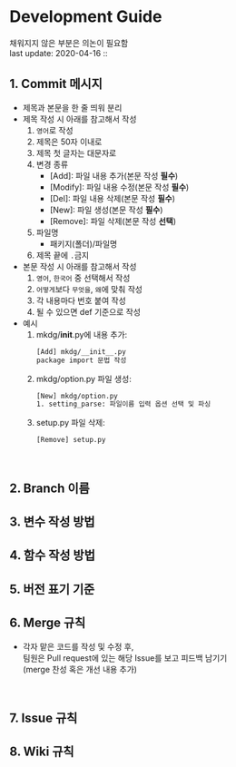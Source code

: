 # Development Guide
채워지지 않은 부분은 의논이 필요함<br>
last update: 2020-04-16 ::
<br>

## 1. Commit 메시지
* 제목과 본문을 한 줄 띄워 분리
* 제목 작성 시 아래를 참고해서 작성
    1. ```영어```로 작성
    2. 제목은 50자 이내로
    3. 제목 첫 글자는 대문자로
    4. 변경 종류
       * [Add]: 파일 내용 추가(본문 작성 **필수**)
       * [Modify]: 파일 내용 수정(본문 작성 **필수**)
       * [Del]: 파일 내용 삭제(본문 작성 **필수**)
       * [New]: 파일 생성(본문 작성 **필수**)
       * [Remove]: 파일 삭제(본문 작성 **선택**)
    5. 파일명
       * 패키지(폴더)/파일명
    6. 제목 끝에 ```.```금지
* 본문 작성 시 아래를 참고해서 작성
  1. ```영어```, ```한국어``` 중 선택해서 작성
  2. ```어떻게```보다 ```무엇을```, ```왜```에 맞춰 작성
  3. 각 내용마다 번호 붙여 작성
  4. 될 수 있으면 def 기준으로 작성
* 예시
  1. mkdg/__init__.py에 내용 추가: 
     ```bash
     [Add] mkdg/__init__.py
     package import 문법 작성
     ```
  2. mkdg/option.py 파일 생성:
     ```bash
     [New] mkdg/option.py
     1. setting_parse: 파일이름 입력 옵션 선택 및 파싱
     ```
  3. setup.py 파일 삭제:
     ```bash
     [Remove] setup.py
     ```
<br>

## 2. Branch 이름
## 3. 변수 작성 방법
## 4. 함수 작성 방법
## 5. 버전 표기 기준
## 6. Merge 규칙
* 각자 맡은 코드를 작성 및 수정 후,<br>
팀원은 Pull request에 있는 해당 Issue를 보고 피드백 남기기<br>
(merge 찬성 혹은 개선 내용 추가)
<br>

## 7. Issue 규칙
## 8. Wiki 규칙